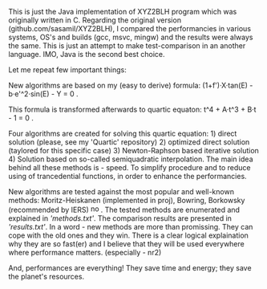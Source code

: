 
This is just the Java implementation of XYZ2BLH program which was originally written in C. Regarding the original version (github.com/sasamil/XYZ2BLH), I compared the performancies in various systems, OS's and builds (gcc, msvc, mingw) and the results were always the same. This is just an attempt to make test-comparison in an another language. IMO, Java is the second best choice.

Let me repeat few important things:

New algorithms are based on my (easy to derive) formula: (1+f')·X·tan(E) - b·e'^2·sin(E) - Y = 0 . 

This formula is transformed afterwards to quartic equaton: t^4 + A·t^3 + B·t - 1 = 0 .

Four algorithms are created for solving this quartic equation: 1) direct solution (please, see my 'Quartic' repository) 2) optimized direct solution (taylored for this specific case) 3) Newton-Raphson based iterative solution 4) Solution based on so-called semiquadratic interpolation. The main idea behind all these methods is - speed. To simplify procedure and to reduce using of trancedential functions, in order to enhance the performancies.

New algorithms are tested against the most popular and well-known methods: Moritz-Heiskanen (implemented in proj), Bowring, Borkowsky (recommended by IERS) <img src="http://forum.srpskinacionalisti.com/images/smilies/eusa_naughty.gif" alt="not recommended" height="16" width="20">. The tested methods are enumerated and explained in <i>'methods.txt'</i>. The comparison results are presented in <i>'results.txt'</i>. In a word - new methods are more than  promissing. They can cope with the old ones and they win. There is a clear logical explaination why they are so fast(er) and I believe that they will be used everywhere where performance matters. (especially - nr2) 

And, performances are everything! They save time and energy; they save the planet's resources.
